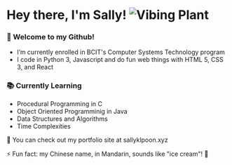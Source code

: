 # Hey there, I'm Sally! ![Vibing Plant](https://i.imgur.com/dOlKlm5.gif)

### 🌱 Welcome to my Github!
* I’m currently enrolled in BCIT's Computer Systems Technology program
* I code in Python 3, Javascript and do fun web things with HTML 5, CSS 3, and React

### 📚 Currently Learning
* Procedural Programming in C
* Object Oriented Programminig in Java
* Data Structures and Algorithms
* Time Complexities

👀 You can check out my portfolio site at sallyklpoon.xyz

⚡ Fun fact: my Chinese name, in Mandarin, sounds like "ice cream"! 🍦


